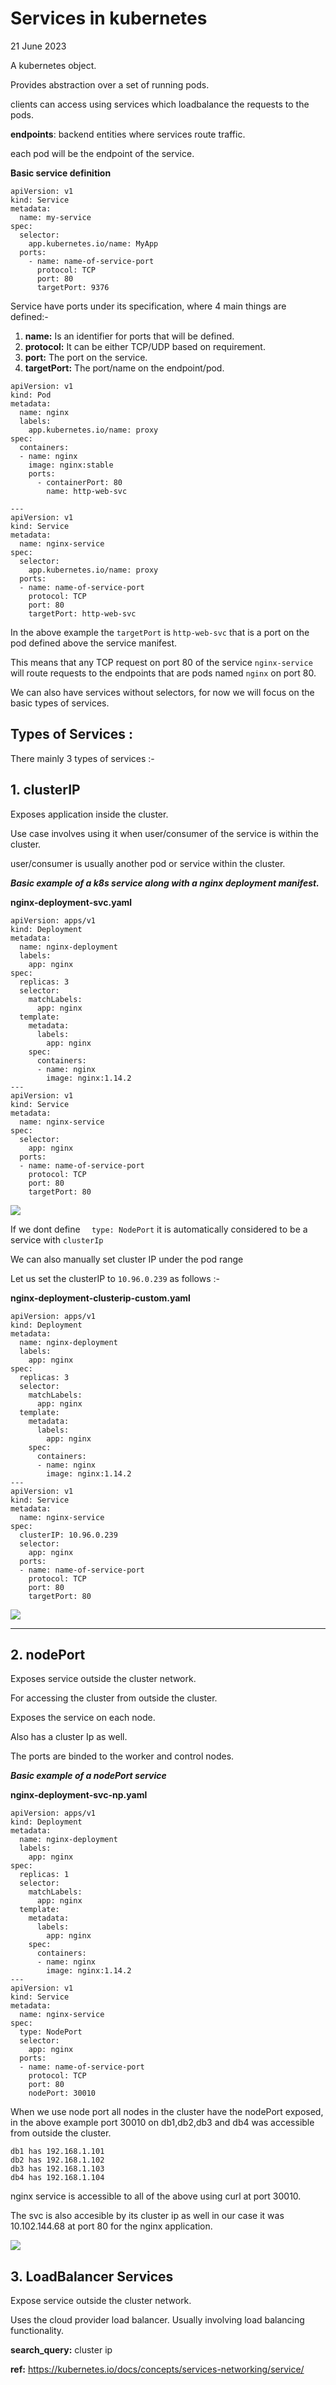 # Services in kubernetes
21 June 2023

A kubernetes object.

Provides abstraction over a set of running pods.

clients can access using services which loadbalance the requests to the pods.


**endpoints**: backend entities where services route traffic.

each pod will be the endpoint of the service.

**Basic service definition**

```
apiVersion: v1
kind: Service
metadata:
  name: my-service
spec:
  selector:
    app.kubernetes.io/name: MyApp
  ports:
    - name: name-of-service-port
      protocol: TCP
      port: 80
      targetPort: 9376
```

Service have ports under its specification, where 4 main things are defined:-

1. **name:** Is an identifier for ports that will be defined.
2. **protocol:** It can be either TCP/UDP based on requirement.
3. **port:** The port on the service.
4. **targetPort:**  The port/name on the endpoint/pod.

```
apiVersion: v1
kind: Pod
metadata:
  name: nginx
  labels:
    app.kubernetes.io/name: proxy
spec:
  containers:
  - name: nginx
    image: nginx:stable
    ports:
      - containerPort: 80
        name: http-web-svc

---
apiVersion: v1
kind: Service
metadata:
  name: nginx-service
spec:
  selector:
    app.kubernetes.io/name: proxy
  ports:
  - name: name-of-service-port
    protocol: TCP
    port: 80
    targetPort: http-web-svc
```

In the above example the ```targetPort``` is ```http-web-svc``` that is a port on the pod defined above the service manifest.

This means that any TCP request on port 80 of the service ```nginx-service``` will route requests to the endpoints that are pods named ```nginx``` on port 80.


We can also have services without selectors, for now we will focus on the basic types of services.


**Types of Services :**
---

There mainly 3 types of services :-



**1. clusterIP**
---

Exposes application inside the cluster.

Use case involves using it when user/consumer of the service is within the cluster.

user/consumer is usually another pod or service within the cluster.

***Basic example of a k8s service along with a nginx deployment manifest.***

**nginx-deployment-svc.yaml**
```
apiVersion: apps/v1
kind: Deployment
metadata:
  name: nginx-deployment
  labels:
    app: nginx
spec:
  replicas: 3
  selector:
    matchLabels:
      app: nginx
  template:
    metadata:
      labels:
        app: nginx
    spec:
      containers:
      - name: nginx
        image: nginx:1.14.2
---
apiVersion: v1
kind: Service
metadata:
  name: nginx-service
spec:
  selector:
    app: nginx
  ports:
  - name: name-of-service-port
    protocol: TCP
    port: 80
    targetPort: 80
```

![](../images/k8s-1.25/1.nginx-deployment-service.png)

If we dont define ```  type: NodePort``` it is automatically considered to be a service with ```clusterIp```

We can also manually set cluster IP under the pod range

Let us set the clusterIP to ```10.96.0.239``` as follows :-

**nginx-deployment-clusterip-custom.yaml**

```
apiVersion: apps/v1
kind: Deployment
metadata:
  name: nginx-deployment
  labels:
    app: nginx
spec:
  replicas: 3
  selector:
    matchLabels:
      app: nginx
  template:
    metadata:
      labels:
        app: nginx
    spec:
      containers:
      - name: nginx
        image: nginx:1.14.2
---
apiVersion: v1
kind: Service
metadata:
  name: nginx-service
spec:
  clusterIP: 10.96.0.239
  selector:
    app: nginx
  ports:
  - name: name-of-service-port
    protocol: TCP
    port: 80
    targetPort: 80
```

![](../images/k8s-1.25/3-k8s-svc-fix-clusterip.png)


---

**2. nodePort**
---

Exposes service outside the cluster network.

For accessing the cluster from outside the cluster.

Exposes the service on each node.

Also has a cluster Ip as well. 

The ports are binded to the worker and control nodes.

***Basic example of a nodePort service***

**nginx-deployment-svc-np.yaml**

```
apiVersion: apps/v1
kind: Deployment
metadata:
  name: nginx-deployment
  labels:
    app: nginx
spec:
  replicas: 1
  selector:
    matchLabels:
      app: nginx
  template:
    metadata:
      labels:
        app: nginx
    spec:
      containers:
      - name: nginx
        image: nginx:1.14.2
---
apiVersion: v1
kind: Service
metadata:
  name: nginx-service
spec:
  type: NodePort
  selector:
    app: nginx
  ports:
  - name: name-of-service-port
    protocol: TCP
    port: 80
    nodePort: 30010
```

When we use node port all nodes in the cluster have the nodePort exposed, in the above example port 30010 on db1,db2,db3 and db4 was accessible from outside the cluster.

```
db1 has 192.168.1.101
db2 has 192.168.1.102
db3 has 192.168.1.103
db4 has 192.168.1.104
```

nginx service is accessible to all of the above using curl at port 30010.

The svc is also accesible by its cluster ip as well in our case it was 10.102.144.68 at port 80 for the nginx application.

![](../images/k8s-1.25/2-node-port.png)


**3. LoadBalancer Services**
---

Expose service outside the cluster network.

Uses the cloud provider load balancer. Usually involving load balancing functionality.




**search_query:** cluster ip

**ref:** https://kubernetes.io/docs/concepts/services-networking/service/

